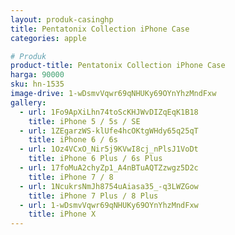 ```yaml
---
layout: produk-casinghp
title: Pentatonix Collection iPhone Case
categories: apple

# Produk
product-title: Pentatonix Collection iPhone Case
harga: 90000
sku: hn-1535
image-drive: 1-wDsmvVqwr69qNHUKy69OYnYhzMndFxw
gallery:
  - url: 1Fo9ApXiLhn74toScKHJWvDIZqEqK1B18
    title: iPhone 5 / 5s / SE
  - url: 1ZEgarzWS-klUfe4hcOKtgWHdy65q25qT
    title: iPhone 6 / 6s
  - url: 1Oz4VCxO_Nir5j9KVwI8cj_nPlsJ1VoDt
    title: iPhone 6 Plus / 6s Plus
  - url: 17foMuA2chyZp1_A4nBTuAQTZzwgz5D2c
    title: iPhone 7 / 8
  - url: 1NcukrsNmJh8754uAiasa35_-q3LWZGow
    title: iPhone 7 Plus / 8 Plus
  - url: 1-wDsmvVqwr69qNHUKy69OYnYhzMndFxw
    title: iPhone X
---
```

